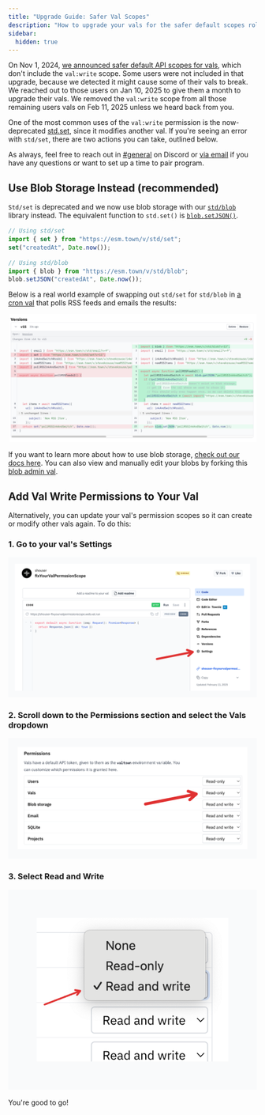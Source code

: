 ```yaml
---
title: "Upgrade Guide: Safer Val Scopes"
description: "How to upgrade your vals for the safer default scopes rolled out to everyone on Feb 11, 2025"
sidebar:
  hidden: true
---
```


On Nov 1, 2024, [we announced safer default API scopes for vals](https://blog.val.town/blog/api-token-scopes/), which don't include the `val:write` scope. Some users were not included in that upgrade, because we detected it might cause some of their vals to break. We reached out to those users on Jan 10, 2025 to give them a month to upgrade their vals. We removed the `val:write` scope from all those remaining users vals on Feb 11, 2025 unless we heard back from you.

One of the most common uses of the `val:write` permission is the now-deprecated [std.set](https://www.val.town/v/std/set), since it modifies another val. If you're seeing an error with `std/set`, there are two actions you can take, outlined below. 

As always, feel free to reach out in [#general](https://discord.com/channels/1020432421243592714/1020432421243592717) on Discord or [via email](/contact-us/contact-us/) if you have any questions or want to set up a time to pair program.

## Use Blob Storage Instead (recommended)

`Std/set` is deprecated and we now use blob storage with our [`std/blob`](https://www.val.town/v/std/blob) library instead. The equivalent function to `std.set()` is [`blob.setJSON()`](https://www.val.town/v/std/blob#L161). 


```js
// Using std/set
import { set } from "https://esm.town/v/std/set";
set("createdAt", Date.now());
```

```js
// Using std/blob
import { blob } from "https://esm.town/v/std/blob";
blob.setJSON("createdAt", Date.now());
```

Below is a real world example of swapping out `std/set` for `std/blob` in [a cron val](https://www.val.town/v/stevekrouse/pollRSSFeeds2) that polls RSS feeds and emails the results:

![Using std/blob instead of std/set](./std-set-permission-error/blob-update-versioning.png)


If you want to learn more about how to use blob storage, [check out our docs here](https://docs.val.town/std/blob/#_top). You can also view and manually edit your blobs by forking this [blob admin val](https://www.val.town/v/stevekrouse/blob_admin).

## Add Val Write Permissions to Your Val

Alternatively, you can update your val's permission scopes so it can create or modify other vals again. To do this:

### 1. Go to your val's Settings

![Val settings page](./std-set-permission-error/val-settings.png)

### 2. Scroll down to the Permissions section and select the Vals dropdown

![Vals permissions menu](./std-set-permission-error/vals-permissions-menu.png)

### 3. Select Read and Write

![Read and write dropdown](./std-set-permission-error/read-write-dropdown.png)

You're good to go!
